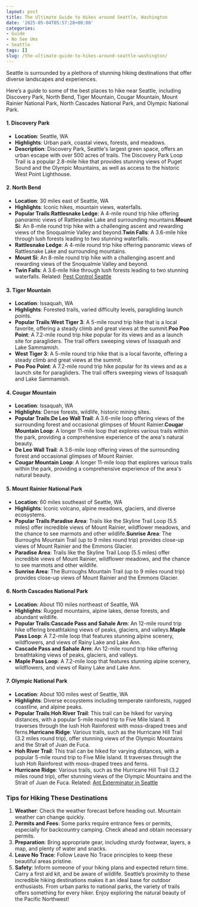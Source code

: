 ```yaml
---
layout: post
title: The Ultimate Guide to Hikes around Seattle, Washington
date: '2025-05-04T05:57:28+00:00'
categories:
- Guide
- No See Ums
- Seattle
tags: []
slug: /the-ultimate-guide-to-hikes-around-seattle-washington/
---
```


Seattle is surrounded by a plethora of stunning hiking destinations that offer diverse landscapes and experiences.

Here’s a guide to some of the best places to hike near Seattle, including Discovery Park, North Bend, Tiger Mountain, Cougar Mountain, Mount Rainier National Park, North Cascades National Park, and Olympic National Park.
#### 1. Discovery Park
- **Location**: Seattle, WA
- **Highlights**: Urban park, coastal views, forests, and meadows.
- **Description**: Discovery Park, Seattle's largest green space, offers an urban escape with over 500 acres of trails. The Discovery Park Loop Trail is a popular 2.8-mile hike that provides stunning views of Puget Sound and the Olympic Mountains, as well as access to the historic West Point Lighthouse.
#### 2. North Bend
- **Location**: 30 miles east of Seattle, WA
- **Highlights**: Iconic hikes, mountain views, waterfalls.
- **Popular Trails**:**Rattlesnake Ledge**: A 4-mile round trip hike offering panoramic views of Rattlesnake Lake and surrounding mountains.**Mount Si**: An 8-mile round trip hike with a challenging ascent and rewarding views of the Snoqualmie Valley and beyond.**Twin Falls**: A 3.6-mile hike through lush forests leading to two stunning waterfalls.
- **Rattlesnake Ledge**: A 4-mile round trip hike offering panoramic views of Rattlesnake Lake and surrounding mountains.
- **Mount Si**: An 8-mile round trip hike with a challenging ascent and rewarding views of the Snoqualmie Valley and beyond.
- **Twin Falls**: A 3.6-mile hike through lush forests leading to two stunning waterfalls.
Related:
[Pest Control Seattle](https://pestpolicy.com/seattle/pest-control-seattle/)
#### 3. Tiger Mountain
- **Location**: Issaquah, WA
- **Highlights**: Forested trails, varied difficulty levels, paragliding launch points.
- **Popular Trails**:**West Tiger 3**: A 5-mile round trip hike that is a local favorite, offering a steady climb and great views at the summit.**Poo Poo Point**: A 7.2-mile round trip hike popular for its views and as a launch site for paragliders. The trail offers sweeping views of Issaquah and Lake Sammamish.
- **West Tiger 3**: A 5-mile round trip hike that is a local favorite, offering a steady climb and great views at the summit.
- **Poo Poo Point**: A 7.2-mile round trip hike popular for its views and as a launch site for paragliders. The trail offers sweeping views of Issaquah and Lake Sammamish.
#### 4. Cougar Mountain
- **Location**: Issaquah, WA
- **Highlights**: Dense forests, wildlife, historic mining sites.
- **Popular Trails**:**De Leo Wall Trail**: A 3.6-mile loop offering views of the surrounding forest and occasional glimpses of Mount Rainier.**Cougar Mountain Loop**: A longer 11-mile loop that explores various trails within the park, providing a comprehensive experience of the area's natural beauty.
- **De Leo Wall Trail**: A 3.6-mile loop offering views of the surrounding forest and occasional glimpses of Mount Rainier.
- **Cougar Mountain Loop**: A longer 11-mile loop that explores various trails within the park, providing a comprehensive experience of the area's natural beauty.
#### 5. Mount Rainier National Park
- **Location**: 60 miles southeast of Seattle, WA
- **Highlights**: Iconic volcano, alpine meadows, glaciers, and diverse ecosystems.
- **Popular Trails**:**Paradise Area**: Trails like the Skyline Trail Loop (5.5 miles) offer incredible views of Mount Rainier, wildflower meadows, and the chance to see marmots and other wildlife.**Sunrise Area**: The Burroughs Mountain Trail (up to 9 miles round trip) provides close-up views of Mount Rainier and the Emmons Glacier.
- **Paradise Area**: Trails like the Skyline Trail Loop (5.5 miles) offer incredible views of Mount Rainier, wildflower meadows, and the chance to see marmots and other wildlife.
- **Sunrise Area**: The Burroughs Mountain Trail (up to 9 miles round trip) provides close-up views of Mount Rainier and the Emmons Glacier.
#### 6. North Cascades National Park
- **Location**: About 110 miles northeast of Seattle, WA
- **Highlights**: Rugged mountains, alpine lakes, dense forests, and abundant wildlife.
- **Popular Trails**:**Cascade Pass and Sahale Arm**: An 12-mile round trip hike offering breathtaking views of peaks, glaciers, and valleys.**Maple Pass Loop**: A 7.2-mile loop that features stunning alpine scenery, wildflowers, and views of Rainy Lake and Lake Ann.
- **Cascade Pass and Sahale Arm**: An 12-mile round trip hike offering breathtaking views of peaks, glaciers, and valleys.
- **Maple Pass Loop**: A 7.2-mile loop that features stunning alpine scenery, wildflowers, and views of Rainy Lake and Lake Ann.
#### 7. Olympic National Park
- **Location**: About 100 miles west of Seattle, WA
- **Highlights**: Diverse ecosystems including temperate rainforests, rugged coastline, and alpine peaks.
- **Popular Trails**:**Hoh River Trail**: This trail can be hiked for varying distances, with a popular 5-mile round trip to Five Mile Island. It traverses through the lush Hoh Rainforest with moss-draped trees and ferns.**Hurricane Ridge**: Various trails, such as the Hurricane Hill Trail (3.2 miles round trip), offer stunning views of the Olympic Mountains and the Strait of Juan de Fuca.
- **Hoh River Trail**: This trail can be hiked for varying distances, with a popular 5-mile round trip to Five Mile Island. It traverses through the lush Hoh Rainforest with moss-draped trees and ferns.
- **Hurricane Ridge**: Various trails, such as the Hurricane Hill Trail (3.2 miles round trip), offer stunning views of the Olympic Mountains and the Strait of Juan de Fuca.
Related:
[Ant Exterminator in Seattle](https://pestpolicy.com/ant-exterminator-in-seattle/)
### Tips for Hiking These Destinations
1. **Weather**: Check the weather forecast before heading out. Mountain weather can change quickly.
2. **Permits and Fees**: Some parks require entrance fees or permits, especially for backcountry camping. Check ahead and obtain necessary permits.
3. **Preparation**: Bring appropriate gear, including sturdy footwear, layers, a map, and plenty of water and snacks.
4. **Leave No Trace**: Follow Leave No Trace principles to keep these beautiful areas pristine.
5. **Safety**: Inform someone of your hiking plans and expected return time. Carry a first aid kit, and be aware of wildlife.
Seattle’s proximity to these incredible hiking destinations makes it an ideal base for outdoor enthusiasts. From urban parks to national parks, the variety of trails offers something for every hiker. Enjoy exploring the natural beauty of the Pacific Northwest!
